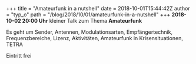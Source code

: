 +++
title = "Amateurfunk in a nutshell"
date = 2018-10-01T15:44:42Z
author = "typ_o"
path = "/blog/2018/10/01/amateurfunk-in-a-nutshell"
+++
**2018-10-02 20:00 Uhr** kleiner Talk zum Thema **Amateurfunk**  
  
Es geht um Sender, Antennen, Modulationsarten, Empfängertechnik,
Frequenzbereiche, Lizenz, Aktivitäten, Amateurfunk in Krisensituationen,
TETRA

Eintritt frei
